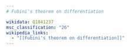 ```yaml
---
# Fubini's theorem on differentiation

wikidata: Q1841237
msc_classification: "26"
wikipedia_links:
  - "[[Fubini's theorem on differentiation]]"
---
```

